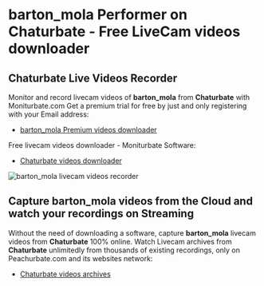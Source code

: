 # barton_mola Performer on Chaturbate - Free LiveCam videos downloader

## Chaturbate Live Videos Recorder

Monitor and record livecam videos of **barton_mola** from **Chaturbate** with Moniturbate.com
Get a premium trial for free by just and only registering with your Email address:
* [barton_mola Premium videos downloader](https://moniturbate.com/request-demo-licence-key.html)

Free livecam videos downloader - Moniturbate Software:
* [Chaturbate videos downloader](https://moniturbate.com/moniturbate-download-software.html)

![barton_mola livecam videos recorder](https://peachurnet.com/templates/moniturbate-software.png)


## Capture barton_mola videos from the Cloud and watch your recordings on Streaming

Without the need of downloading a software, capture **barton_mola** livecam videos from **Chaturbate** 100% online.
Watch Livecam archives from **Chaturbate** unlimitedly from thousands of existing recordings, only on Peachurbate.com and its websites network:
* [Chaturbate videos archives](https://peachurnet.com/)